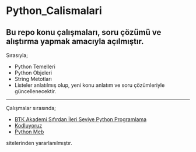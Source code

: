 # Python_Calismalari
## Bu repo konu çalışmaları, soru çözümü ve alıştırma yapmak amacıyla açılmıştır.

Sırasıyla;
* Python Temelleri
* Python Objeleri 
* String Metotları
* Listeler 
anlatılmış olup, yeni konu anlatım ve soru çözümleriyle güncellenecektir.
---
Çalışmalar sırasında;
* [BTK Akademi Sıfırdan İleri Seviye Python Programlama](https://www.btkakademi.gov.tr/portal/course/sifirdan-ileri-seviye-python-programlama-5877) 
* [Kodluyoruz](https://www.youtube.com/c/Kodluyoruz) 
* [Python Meb](http://kitap.eba.gov.tr/panel/dosyalar/upload/1375/0/U_0_29_08_2020_19_36_02_368.pdf) 

sitelerinden yararlanılmıştır.

